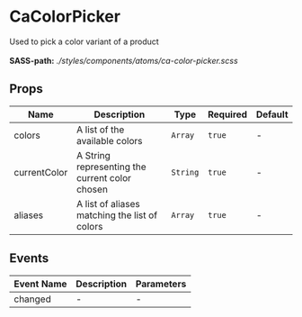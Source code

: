 # CaColorPicker

Used to pick a color variant of a product<br><br> **SASS-path:** _./styles/components/atoms/ca-color-picker.scss_

## Props

<!-- @vuese:CaColorPicker:props:start -->
|Name|Description|Type|Required|Default|
|---|---|---|---|---|
|colors|A list of the available colors|`Array`|`true`|-|
|currentColor|A String representing the current color chosen|`String`|`true`|-|
|aliases|A list of aliases matching the list of colors|`Array`|`true`|-|

<!-- @vuese:CaColorPicker:props:end -->


## Events

<!-- @vuese:CaColorPicker:events:start -->
|Event Name|Description|Parameters|
|---|---|---|
|changed|-|-|

<!-- @vuese:CaColorPicker:events:end -->


